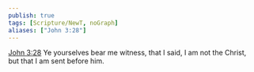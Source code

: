 ```yaml
---
publish: true
tags: [Scripture/NewT, noGraph]
aliases: ["John 3:28"]
---
```

[John 3:28](https://churchofjesuschrist.org/study/scriptures/nt/john/3?lang=eng&id=p28#p28) Ye yourselves bear me witness, that I said, I am not the Christ, but that I am sent before him.
